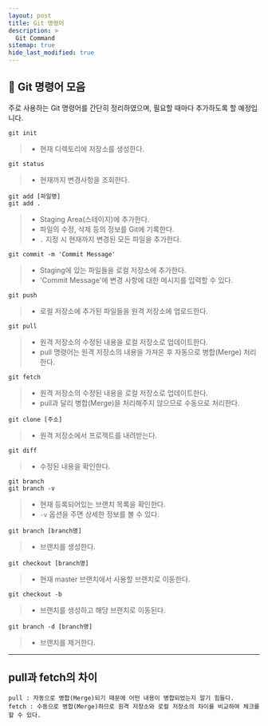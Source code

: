 ```yaml
---
layout: post
title: Git 명령어
description: >
  Git Command
sitemap: true
hide_last_modified: true
---
```


## :rocket: Git 명령어 모음
주로 사용하는 Git 명령어를 간단히 정리하였으며, 필요할 때마다 추가하도록 할 예정입니다.

```
git init
```
>- 현재 디렉토리에 저장소를 생성한다.

```
git status
```
>- 현재까지 변경사항을 조회한다.

```
git add [파일명]  
git add .
```
>- Staging Area(스테이지)에 추가한다. 
>- 파일의 수정, 삭제 등의 정보를 Git에 기록한다.
>- `.` 지정 시 현재까지 변경된 모든 파일을 추가한다.


```
git commit -m 'Commit Message'
```
> - Staging에 있는 파일들을 로컬 저장소에 추가한다.  
> - 'Commit Message'에 변경 사항에 대한 메시지를 입력할 수 있다.

```
git push
```
>- 로컬 저장소에 추가된 파일들을 원격 저장소에 업로드한다.

```
git pull
```
>- 원격 저장소의 수정된 내용을 로컬 저장소로 업데이트한다.
>- pull 명령어는 원격 저장소의 내용을 가져온 후 자동으로 병합(Merge) 처리한다.

```
git fetch
```
>- 원격 저장소의 수정된 내용을 로컬 저장소로 업데이트한다.
>- pull과 달리 병합(Merge)을 처리해주지 않으므로 수동으로 처리한다.

```
git clone [주소]
```
>- 원격 저장소에서 프로젝트를 내려받는다.

```
git diff
``` 
>- 수정된 내용을 확인한다.

```
git branch  
git branch -v
```
>- 현재 등록되어있는 브랜치 목록을 확인한다.
>- `-v` 옵션을 주면 상세한 정보를 볼 수 있다.

```
git branch [branch명]
```
>- 브랜치를 생성한다.

```
git checkout [branch명]
```
>- 현재 master 브랜치에서 사용할 브랜치로 이동한다.

```
git checkout -b
```
>- 브랜치를 생성하고 해당 브랜치로 이동된다.

```
git branch -d [branch명]
```
>- 브랜치를 제거한다.

***
## pull과 fetch의 차이
    pull : 자동으로 병합(Merge)되기 때문에 어떤 내용이 병합되었는지 알기 힘들다.
    fetch : 수동으로 병합(Merge)하므로 원격 저장소와 로컬 저장소의 차이를 비교하여 체크를 할 수 있다.




